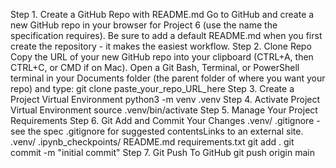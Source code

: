Step 1. Create a GitHub Repo with README.md
Go to GitHub and create a new GitHub repo in your browser for Project 6 (use the name the specification requires). Be sure to add a default README.md when you first create the repository - it makes the easiest workflow.
Step 2. Clone Repo
Copy the URL of your new GitHub repo into your clipboard (CTRL+A, then CTRL+C, or CMD if on Mac).
Open a Git Bash, Terminal, or PowerShell terminal in your Documents folder (the parent folder of where you want your repo) and type:  git clone paste_your_repo_URL_here
Step 3.  Create a Project Virtual Environment
python3 -m venv .venv
Step 4. Activate Project Virtual Environment
source .venv/bin/activate
Step 5. Manage Your Project Requirements
Step 6. Git Add and Commit Your Changes
.venv/
.gitignore - see the spec .gitignore for suggested contentsLinks to an external site. 
.venv/
.ipynb_checkpoints/
README.md
requirements.txt
git add .
git commit -m "initial commit"
Step 7. Git Push To GitHub
git push origin main

